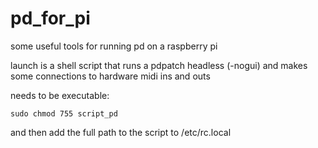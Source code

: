 # pd_for_pi
some useful tools for running pd on a raspberry pi

launch is a shell script that runs a pdpatch headless (-nogui) and makes some connections to hardware midi ins and outs

needs to be executable:

`sudo chmod 755 script_pd`

and then add the full path to the script to /etc/rc.local
